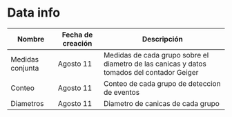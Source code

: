 # Data info

| Nombre | Fecha de creación | Descripción|
| --------- | -------------------- | ------------ |
| Medidas conjunta | Agosto 11 | Medidas de cada grupo sobre el diametro de las canicas y datos tomados del contador Geiger|
| Conteo | Agosto 11 | Conteo de cada grupo de deteccion de eventos |
| Diametros | Agosto 11 | Diametro de canicas de cada grupo |